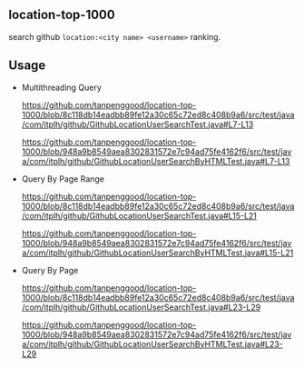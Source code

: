 ## location-top-1000

search github `location:<city name> <username>` ranking.

## Usage

- Multithreading Query

  https://github.com/tanpenggood/location-top-1000/blob/8c118db14eadbb89fe12a30c65c72ed8c408b9a6/src/test/java/com/itplh/github/GithubLocationUserSearchTest.java#L7-L13
  
  https://github.com/tanpenggood/location-top-1000/blob/948a9b8549aea8302831572e7c94ad75fe4162f6/src/test/java/com/itplh/github/GithubLocationUserSearchByHTMLTest.java#L7-L13

- Query By Page Range

  https://github.com/tanpenggood/location-top-1000/blob/8c118db14eadbb89fe12a30c65c72ed8c408b9a6/src/test/java/com/itplh/github/GithubLocationUserSearchTest.java#L15-L21

  https://github.com/tanpenggood/location-top-1000/blob/948a9b8549aea8302831572e7c94ad75fe4162f6/src/test/java/com/itplh/github/GithubLocationUserSearchByHTMLTest.java#L15-L21

- Query By Page

  https://github.com/tanpenggood/location-top-1000/blob/8c118db14eadbb89fe12a30c65c72ed8c408b9a6/src/test/java/com/itplh/github/GithubLocationUserSearchTest.java#L23-L29

  https://github.com/tanpenggood/location-top-1000/blob/948a9b8549aea8302831572e7c94ad75fe4162f6/src/test/java/com/itplh/github/GithubLocationUserSearchByHTMLTest.java#L23-L29
